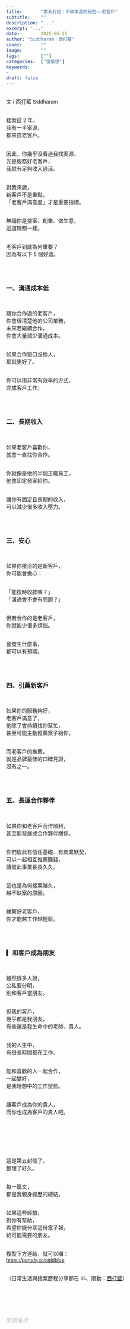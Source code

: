 ```yaml
---
title:       "第五封信：不缺案源的秘密——老客戶"
subtitle:    ""
description: "..."
excerpt: "..."
date:        2025-05-25
author: "Siddharam｜西打藍"
cover:       ""
image:       ""
tags:        [""]
categories:  ["慢慢想"]
keywords:
- 
draft: false
---
```


<article style="font-family: 'Noto Sans TC', '微軟正黑體', sans-serif; font-weight: 300;">

<br>文 / 西打藍 Siddharam<br><br>

接案這 2 年，<br>
我有一半案源，<br>
都來自老客戶。<br><br>

因此，你幾乎沒看過我找案源，<br>
光是服務好老客戶，<br>
我就有足夠收入過活。<br><br>

對我來說，<br>
新客戶不是重點，<br>
「老客戶滿意度」才是重要指標。<br><br>

無論你是接案、創業、做生意，<br>
這道理都一樣。<br><br>

老客戶到底為何重要？<br>
因為有以下 5 個好處。<br><br>

 
<h3 class="article-h1-color">一、溝通成本低</h3><br>

跟你合作過的老客戶，<br>
你會很清楚他的公司業務，<br>
未來若繼續合作，<br>
你會大量減少溝通成本。<br><br>

如果合作窗口沒換人，<br>
那就更好了。<br><br>

你可以用非常有效率的方式，<br>
完成客戶工作。<br><br>

 
<h3 class="article-h1-color">二、長期收入</h3><br>


如果老客戶喜歡你，<br>
就會一直找你合作。<br><br>

你就像是他的半個正職員工，<br>
他會固定發案給你。<br><br>

讓你有固定且長期的收入，<br>
可以減少很多收入壓力。<br><br>

 
<h3 class="article-h1-color">三、安心</h3><br>


如果你接洽的是新客戶，<br>
你可能會擔心：<br><br>

「能按時收款嗎？」<br>
「溝通會不會有問題？」<br><br>

但若合作的是老客戶，<br>
你就能少很多煩惱。<br><br>

會發生什麼事，<br>
都可以有預期。<br><br>

 
<h3 class="article-h1-color">四、引薦新客戶</h3><br>


如果你的服務夠好，<br>
老客戶滿意了，<br>
他除了會持續找你幫忙，<br>
甚至可能主動推薦案子給你。<br><br>

而老客戶的推薦，<br>
就是品牌最佳的口碑見證，<br>
沒有之一。<br><br>

 
<h3 class="article-h1-color">五、長遠合作夥伴</h3><br>


如果你和老客戶合作順利，<br>
甚至能發展成合作夥伴關係。<br><br>

你們彼此有信任基礎、有商業默契，<br>
可以一起相互推薦賺錢，<br>
讓彼此事業長長久久。<br><br>

這也是為何接案越久，<br>
越不缺案的原因。<br><br>

維繫好老客戶，<br>
你才能越工作越輕鬆。<br><br>

 
<h3 class="article-h1-color">▎和客戶成為朋友</h3><br>

雖然很多人說，<br>
公私要分明，<br>
別和客戶當朋友。<br><br>

但我的客戶，<br>
幾乎都是我朋友，<br>
有些還是我生命中的老師、貴人。<br><br>

我的人生中，<br>
有很長時間都在工作。<br><br>

能和喜歡的人一起合作，<br>
一起變好，<br>
是我理想中的工作型態。<br><br>

讓客戶成為你的貴人，<br>
而你也成為客戶的貴人吧。<br><br>


# <br><br>

這是第五封信了，<br>
整理了好久。<br><br>

每一篇文，<br>
都是我親身經歷的總結。<br><br>

如果這些經驗，<br>
對你有幫助，<br>
希望你能分享這份電子報，<br>
給可能需要的朋友。<br><br>

複製下方連結，就可以囉：<br>
https://portaly.cc/siddblue<br><br>


<!-- 
<!-- 案例 > 證明案例 > 好處 / 壞處 > 怎麼改變（列步驟） > 結語總結金句 / 對自己說一句話 -->


（日常生活與接案歷程分享都在 IG、限動：<a href="https://www.instagram.com/sidd.blue/" target="_blank">西打藍</a>）<br><br>

<!-- <h3 class="article-h1-color">▎</h3><br> -->





<br><br><br>

</article>

<div style="color: #bfbfbf; font-size: 15px;" id="busuanzi_container_page_pv">
  閱讀量<span id="busuanzi_value_page_pv"></span>次
</div>

<script src="../../js/post.js"></script>

